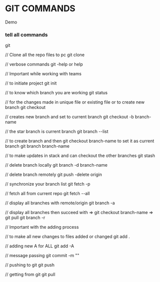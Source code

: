 # GIT COMMANDS
Demo

### tell all commands
 git

// Clone all the repo files to pc
git clone 

// verbose commands
git -help or help  

// Important while working with teams

// to initiate project
git init 

// to know which branch you are working
git status 

// for the changes made in unique file or existing file or to create new branch
git checkout 

// creates new branch and set to current branch
git checkout -b branch-name

// the star branch is current branch
git branch --list 

// to create branch and then git checkout branch-name to set it as current branch
git branch branch-name

// to make updates in stack and can checkout the other branches
git stash 

// delete branch locally
git branch -d branch-name 

// delete branch remotely
git push -delete origin <remote-dir> 
  
//  synchronize your branch list
git fetch -p 

// fetch all from current repo
git fetch --all 

// display all branches with remote/origin
git branch -a 

// display all branches then succeed with => git checkout branch-name => git pull
git branch -r

// Important with the adding process

// to make all new changes to files added or changed
git add .  

// adding new A for ALL
git add -A  

// message passing
git commit -m "" 

// pushing to git
git push  

// getting from git
git pull  
